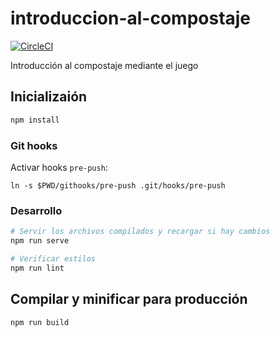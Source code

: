 # introduccion-al-compostaje

[![CircleCI](https://circleci.com/gh/leandro-gomez/introduccion-al-compostaje/tree/main.svg?style=svg)](https://circleci.com/gh/leandro-gomez/introduccion-al-compostaje/tree/main)

Introducción al compostaje mediante el juego

## Inicializaión

```bash
npm install
```

### Git hooks

Activar hooks `pre-push`:

`ln -s $PWD/githooks/pre-push .git/hooks/pre-push`

### Desarrollo

```bash
# Servir los archivos compilados y recargar si hay cambios
npm run serve

# Verificar estilos
npm run lint
```

## Compilar y minificar para producción

```bash
npm run build
```
